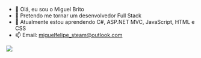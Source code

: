 - 👋 Olá, eu sou o Miguel Brito
- 👀 Pretendo me tornar um desenvolvedor Full Stack
- 🌱 Atualmente estou aprendendo C#, ASP.NET MVC, JavaScript, HTML e CSS
- 📫 Email: miguelfelipe_steam@outlook.com

<img src="https://github-readme-stats.vercel.app/api?username=migbrit&&show_icons=true&title_color=ffffff&icon_color=bb2acf&text_color=daf7dc&bg_color=151515">

